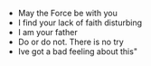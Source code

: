 - May the Force be with you
- I find your lack of faith disturbing
- I am your father
- Do or do not. There is no try
- Ive got a bad feeling about this"
